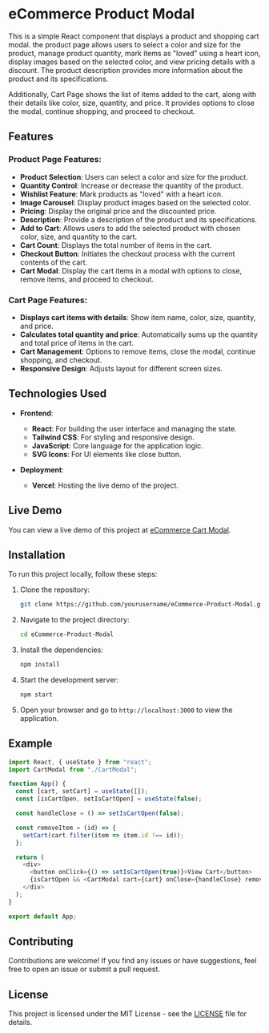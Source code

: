 # eCommerce Product Modal

This is a simple React component that displays a product and shopping cart modal. the product page allows users to select a color and size for the product, manage product quantity, mark items as "loved" using a heart icon, display images based on the selected color, and view pricing details with a discount. The product description provides more information about the product and its specifications.

Additionally, Cart Page shows the list of items added to the cart, along with their details like color, size, quantity, and price. It provides options to close the modal, continue shopping, and proceed to checkout.

## Features

### Product Page Features:
- **Product Selection**: Users can select a color and size for the product.
- **Quantity Control**: Increase or decrease the quantity of the product.
- **Wishlist Feature**: Mark products as "loved" with a heart icon.
- **Image Carousel**: Display product images based on the selected color.
- **Pricing**: Display the original price and the discounted price.
- **Description**: Provide a description of the product and its specifications.
- **Add to Cart**: Allows users to add the selected product with chosen color, size, and quantity to the cart.
- **Cart Count**: Displays the total number of items in the cart.
- **Checkout Button**: Initiates the checkout process with the current contents of the cart.
- **Cart Modal**: Display the cart items in a modal with options to close, remove items, and proceed to checkout.

### Cart Page Features:
- **Displays cart items with details**: Show item name, color, size, quantity, and price.
- **Calculates total quantity and price**: Automatically sums up the quantity and total price of items in the cart.
- **Cart Management**: Options to remove items, close the modal, continue shopping, and checkout.
- **Responsive Design**: Adjusts layout for different screen sizes.



## Technologies Used

- **Frontend**:
  - **React**: For building the user interface and managing the state.
  - **Tailwind CSS**: For styling and responsive design.
  - **JavaScript**: Core language for the application logic.
  - **SVG Icons**: For UI elements like close button.

- **Deployment**:
  - **Vercel**: Hosting the live demo of the project.

## Live Demo

You can view a live demo of this project at [eCommerce Cart Modal](https://ecommerce-card-project.vercel.app/).

## Installation

To run this project locally, follow these steps:

1. Clone the repository:
   ```bash
   git clone https://github.com/yourusername/eCommerce-Product-Modal.git

2. Navigate to the project directory:
   ```bash
   cd eCommerce-Product-Modal
   ```

3. Install the dependencies:
   ```bash
   npm install
   ```

4. Start the development server:
   ```bash
   npm start
   ```

5. Open your browser and go to `http://localhost:3000` to view the application.


## Example

```javascript
import React, { useState } from "react";
import CartModal from "./CartModal";

function App() {
  const [cart, setCart] = useState([]);
  const [isCartOpen, setIsCartOpen] = useState(false);

  const handleClose = () => setIsCartOpen(false);

  const removeItem = (id) => {
    setCart(cart.filter(item => item.id !== id));
  };

  return (
    <div>
      <button onClick={() => setIsCartOpen(true)}>View Cart</button>
      {isCartOpen && <CartModal cart={cart} onClose={handleClose} removeItem={removeItem} />}
    </div>
  );
}

export default App;
```

## Contributing

Contributions are welcome! If you find any issues or have suggestions, feel free to open an issue or submit a pull request.

## License

This project is licensed under the MIT License - see the [LICENSE](LICENSE) file for details.
